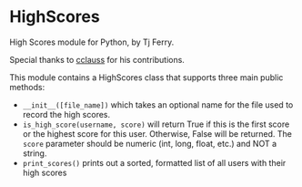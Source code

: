 HighScores
==========

High Scores module for Python, by Tj Ferry.

Special thanks to [cclauss][1] for his contributions. 

This module contains a HighScores class that supports three main public methods:
+ `__init__([file_name])` which takes an optional name for the file used to record the high scores.
+ `is_high_score(username, score)` will return True if this is the first score or the highest score for this user.  Otherwise, False will be returned.  The `score` parameter should be numeric (int, long, float, etc.) and NOT a string.
+ `print_scores()` prints out a sorted, formatted list of all users with their high scores

[1]: https://github.com/cclauss
